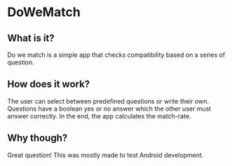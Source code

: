 # DoWeMatch

## What is it?

Do we match is a simple app that checks compatibility based on a series of question.

## How does it work?

The user can select between predefined questions or write their own. Questions have a boolean yes or no answer which the other user must answer correctly.
In the end, the app calculates the match-rate.

## Why though? ##

Great question! This was mostly made to test Android development.
